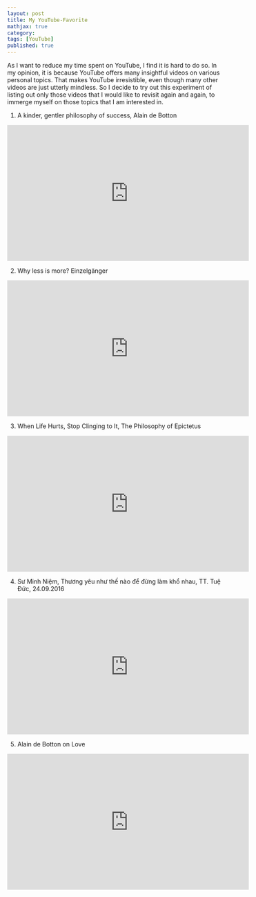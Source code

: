 ```yaml
---
layout: post
title: My YouTube-Favorite
mathjax: true
category:
tags: [YouTube]
published: true
---
```

As I want to reduce my time spent on YouTube, I find it is hard to do so. In my opinion, it is because YouTube offers many insightful videos on various personal topics. That makes YouTube irresistible, even though many other videos are just utterly mindless. So I decide to try out this experiment of listing out only those videos that I would like to revisit again and again, to immerge myself on those topics that I am interested in. 

1. A kinder, gentler philosophy of success, Alain de Botton

<iframe width="560" height="315" src="https://www.youtube.com/embed/MtSE4rglxbY" title="YouTube video player" frameborder="0" allow="accelerometer; autoplay; clipboard-write; encrypted-media; gyroscope; picture-in-picture" allowfullscreen></iframe>

2. Why less is more? Einzelgänger 

<iframe width="560" height="315" src="https://www.youtube.com/embed/ZrMOLqgv714" title="YouTube video player" frameborder="0" allow="accelerometer; autoplay; clipboard-write; encrypted-media; gyroscope; picture-in-picture" allowfullscreen></iframe>

3. When Life Hurts, Stop Clinging to It, The Philosophy of Epictetus

<iframe width="560" height="315" src="https://www.youtube.com/embed/p2KHo95Qknk" title="YouTube video player" frameborder="0" allow="accelerometer; autoplay; clipboard-write; encrypted-media; gyroscope; picture-in-picture" allowfullscreen></iframe>

4. Sư Minh Niệm, Thương yêu như thế nào để đừng làm khổ nhau, TT. Tuệ Đức, 24.09.2016

<iframe width="560" height="315" src="https://www.youtube.com/embed/oT0hN78kwtY" title="YouTube video player" frameborder="0" allow="accelerometer; autoplay; clipboard-write; encrypted-media; gyroscope; picture-in-picture" allowfullscreen></iframe>

5. Alain de Botton on Love

<iframe width="560" height="315" src="https://www.youtube.com/embed/jJ6K_f7oSdg" title="YouTube video player" frameborder="0" allow="accelerometer; autoplay; clipboard-write; encrypted-media; gyroscope; picture-in-picture" allowfullscreen></iframe>